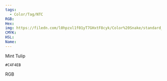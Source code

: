```yaml
---
tags:
  - Color/Tag/NTC
RGB:
Hex:
img: https://filedn.com/l0hpzxl1f01yT7GHxtF8cyk/Color%20Snake/standard_csv_to_svg/C4F4EB.svg
CMYK:
HSL:
Name:
---
```

Mint Tulip
```palette
#C4F4EB
```
RGB
